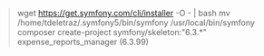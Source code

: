 > wget https://get.symfony.com/cli/installer -O - | bash
> mv /home/tdeletraz/.symfony5/bin/symfony /usr/local/bin/symfony
> composer create-project symfony/skeleton:"6.3.*" expense_reports_manager   (6.3.99)